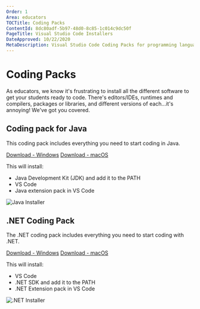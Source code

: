 ```yaml
---
Order: 1
Area: educators
TOCTitle: Coding Packs
ContentId: 8dc80adf-5b97-48d0-8c85-1c014c9dc50f
PageTitle: Visual Studio Code Installers
DateApproved: 10/22/2020
MetaDescription: Visual Studio Code Coding Packs for programming languages such as Java and .NET
---
```

# Coding Packs

As educators, we know it's frustrating to install all the different software to get your students ready to code. There's editors/IDEs, runtimes and compilers, packages or libraries, and different versions of each...it's annoying! We've got you covered.

## Coding pack for Java

This coding pack includes everything you need to start coding in Java.

<a class="install-extension-btn" onclick="pushCodingPackEvent('java', 'win')" href="https://aka.ms/vscode-java-installer-win">Download - Windows</a>
<a class="install-extension-btn" onclick="pushCodingPackEvent('java', 'mac')" href="https://aka.ms/vscode-java-installer-mac">Download - macOS</a>

This will install:

- Java Development Kit (JDK) and add it to the PATH
- VS Code
- Java extension pack in VS Code

![Java Installer](images/installers/java-installer.png)

## .NET Coding Pack

The .NET coding pack includes everything you need to start coding with .NET.

<a class="install-extension-btn" onclick="pushCodingPackEvent('dotnet', 'win')" href="https://aka.ms/dotnet-coding-pack-win">Download - Windows</a>
<a class="install-extension-btn" onclick="pushCodingPackEvent('dotnet', 'mac')" href="https://aka.ms/dotnet-coding-pack-mac">Download - macOS</a>

This will install:

- VS Code
- .NET SDK and add it to the PATH
- .NET Extension pack in VS Code

![.NET Installer](images/installers/dotnet-installer.png)

